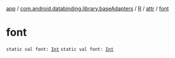 [app](../../../index.md) / [com.android.databinding.library.baseAdapters](../../index.md) / [R](../index.md) / [attr](index.md) / [font](./font.md)

# font

`static val font: `[`Int`](https://kotlinlang.org/api/latest/jvm/stdlib/kotlin/-int/index.html)
`static val font: `[`Int`](https://kotlinlang.org/api/latest/jvm/stdlib/kotlin/-int/index.html)